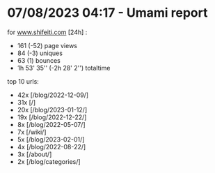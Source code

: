 # 07/08/2023 04:17 - Umami report
for www.shifeiti.com [24h] :

 - 161 (-52) page views
 - 84 (-3) uniques
 - 63 (1) bounces
 - 1h 53' 35'' (-2h 28' 2'') totaltime


top 10 urls:
 - 42x [/blog/2022-12-09/]
 - 31x [/]
 - 20x [/blog/2023-01-12/]
 - 19x [/blog/2022-12-22/]
 - 8x [/blog/2022-05-07/]
 - 7x [/wiki/]
 - 5x [/blog/2023-02-01/]
 - 4x [/blog/2022-08-22/]
 - 3x [/about/]
 - 2x [/blog/categories/]



